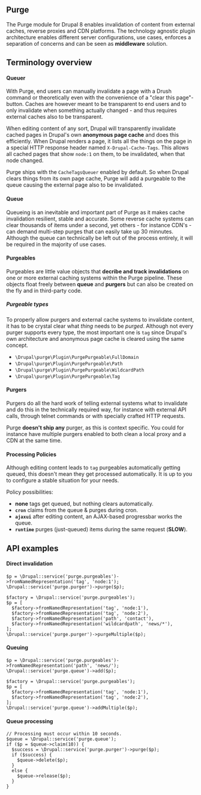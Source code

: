 Purge
------------------------------------------------------------------------------

The Purge module for Drupal 8 enables invalidation of content from external
caches, reverse proxies and CDN platforms. The technology agnostic plugin
architecture enables different server configurations, use cases, enforces a
separation of concerns and can be seen as **middleware** solution.

Terminology overview
------------------------------------------------------------------------------

#### Queuer
With Purge, end users can manually invalidate a page with a Drush command or
theoretically even with the convenience of a "clear this page"-button. Caches
are however meant to be transparent to end users and to only invalidate when
something actually changed - and thus requires external caches also to be
transparent.

When editing content of any sort, Drupal will transparently invalidate cached
pages in Drupal's own **anonymous page cache** and does this efficiently. When
Drupal renders a page, it lists all the things on the page in a special HTTP
response header named ``X-Drupal-Cache-Tags``. This allows all cached pages
that show ``node:1`` on them, to be invalidated, when that node changed.

Purge ships with the ``CacheTagsQueuer`` enabled by default. So when Drupal
clears things from its own page cache, Purge will add a purgeable to the queue
causing the external page also to be invalidated.

#### Queue
Queueing is an inevitable and important part of Purge as it makes cache
invalidation resilient, stable and accurate. Some reverse cache systems can
clear thousands of items under a second, yet others - for instance CDN's - can
demand multi-step purges that can easily take up 30 minnutes. Although the
queue can technically be left out of the process entirely, it will be required
in the majority of use cases.

#### Purgeables
Purgeables are little value objects that **decribe and track invalidations**
on one or more external caching systems within the Purge pipeline. These
objects float freely between **queue** and **purgers** but can also be created
on the fly and in third-party code.

##### Purgeable types
To properly allow purgers and external cache systems to invalidate content, it
has to be crystal clear what *thing* needs to be *purged*. Although not every
purger supports every type, the most important one is ``tag`` since Drupal's
own architecture and anonymous page cache is cleared using the same concept.

* ``\Drupal\purge\Plugin\PurgePurgeable\FullDomain``
* ``\Drupal\purge\Plugin\PurgePurgeable\Path``
* ``\Drupal\purge\Plugin\PurgePurgeable\WildcardPath``
* ``\Drupal\purge\Plugin\PurgePurgeable\Tag``

#### Purgers
Purgers do all the hard work of telling external systems what to invalidate
and do this in the technically required way, for instance with external API
calls, through telnet commands or with specially crafted HTTP requests.

Purge **doesn't ship any** purger, as this is context specific. You could for
instance have multiple purgers enabled to both clean a local proxy and a CDN
at the same time.

#### Processing Policies
Although editing content leads to ``tag`` purgeables automatically getting
queued, this doesn't mean they get processed automatically. It is up to you
to configure a stable situation for your needs.

Policy possibilities:

* **none** tags get queued, but nothing clears automatically.
* **``cron``** claims from the queue & purges during cron.
* **``ajaxui``** after editing content, an AJAX-based progressbar works the queue.
* **``runtime``** purges (just-queued) items during the same request (**SLOW**).

API examples
------------------------------------------------------------------------------

#### Direct invalidation
```
$p = \Drupal::service('purge.purgeables')->fromNamedRepresentation('tag', 'node:1');
\Drupal::service('purge.purger')->purge($p);
```

```
$factory = \Drupal::service('purge.purgeables');
$p = [
  $factory->fromNamedRepresentation('tag', 'node:1'),
  $factory->fromNamedRepresentation('tag', 'node:2'),
  $factory->fromNamedRepresentation('path', 'contact'),
  $factory->fromNamedRepresentation('wildcardpath', 'news/*'),
];
\Drupal::service('purge.purger')->purgeMultiple($p);
```

#### Queuing
```
$p = \Drupal::service('purge.purgeables')->fromNamedRepresentation('path', 'news/');
\Drupal::service('purge.queue')->add($p);
```

```
$factory = \Drupal::service('purge.purgeables');
$p = [
  $factory->fromNamedRepresentation('tag', 'node:1'),
  $factory->fromNamedRepresentation('tag', 'node:2'),
];
\Drupal::service('purge.queue')->addMultiple($p);
```

#### Queue processing
```
// Processing must occur within 10 seconds.
$queue = \Drupal::service('purge.queue');
if ($p = $queue->claim(10)) {
  $success = \Drupal::service('purge.purger')->purge($p);
  if ($success) {
    $queue->delete($p);
  }
  else {
    $queue->release($p);
  }
}
```
